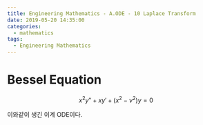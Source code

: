 ```yaml
---
title: Engineering Mathematics - A.ODE - 10 Laplace Transform
date: 2019-05-20 14:35:00
categories:
  - mathematics
tags:
  - Engineering Mathematics
---
```


# Bessel Equation

$$x^2 y'' + xy' + (x^2- {\nu}^2) y = 0$$

이와같이 생긴 이계 ODE이다.
